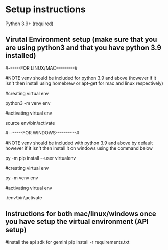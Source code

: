 # Setup instructions
Python 3.9+ (required)

## Virutal Environment setup (make sure that you are using python3 and that you have python 3.9 installed)
#------FOR LINUX/MAC---------#

#NOTE venv should be included for python 3.9 and above (however if it isn't then install using homebrew or apt-get for mac and linux respectively)

#creating virtual env

python3 -m venv env

#activating virtual env

source env/bin/activate


#-------FOR WINDOWS----------#

#NOTE venv should be included with python 3.9 and above by default however if it isn't then install it on windows using the command below

py -m pip install --user virtualenv

#creating virtual env

py -m venv env

#activating virtual env

.\env\bin\activate

## Instructions for both mac/linux/windows once you have setup the virtual environment (API setup)
#install the api sdk for gemini
pip install -r requirements.txt
